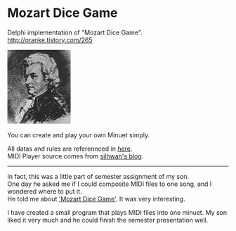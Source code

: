 # Mozart Dice Game

Delphi implementation of "Mozart Dice Game".  
http://oranke.tistory.com/265

![Mozart](./Image/mozart.jpg)


You can create and play your own Minuet simply.  


All datas and rules are referennced in [here](http://sunsite.univie.ac.at/Mozart/dice/).  
MIDI Player source comes from [silhwan's blog](http://blog.naver.com/silhwan5125/100181331126).


---

In fact, this was a little part of semester assignment of my son.  
One day he asked me if I could composite MIDI files to one song, and I wondered where to put it.  
He told me about ['Mozart Dice Game'](http://sunsite.univie.ac.at/Mozart/dice/). It was very interesting.

I have created a small program that plays MIDI files into one minuet. My son liked it very much and he could finish the semester presentation well.
